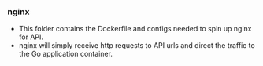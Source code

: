 ### nginx
* This folder contains the Dockerfile and configs needed to spin up nginx for API.
* nginx will simply receive http requests to API urls and direct the traffic to the Go application container.